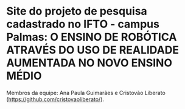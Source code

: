 # Site do projeto de pesquisa cadastrado no IFTO - campus Palmas: O ENSINO DE ROBÓTICA ATRAVÉS DO USO DE REALIDADE AUMENTADA NO NOVO ENSINO MÉDIO
Membros da equipe: Ana Paula Guimarães e Cristovão Liberato (https://github.com/cristovaoliberato/).
